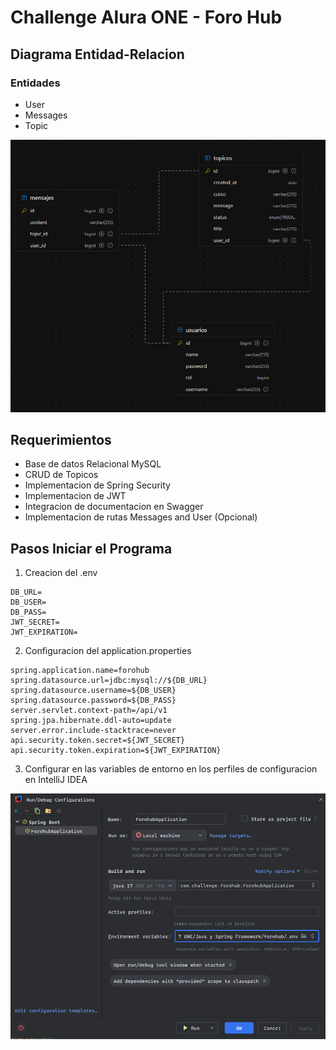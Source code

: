 # Challenge Alura ONE - Foro Hub

## Diagrama Entidad-Relacion

### Entidades

* User
* Messages
* Topic

![Diagrama Entidad Relacion](/src/main/resources/static/diagrama_relacional.png)

## Requerimientos

* Base de datos Relacional MySQL
* CRUD de Topicos
* Implementacion de Spring Security
* Implementacion de JWT
* Integracion de documentacion en Swagger
* Implementacion de rutas Messages and User (Opcional)

## Pasos Iniciar el Programa

1. Creacion del .env

```
DB_URL=
DB_USER=
DB_PASS=
JWT_SECRET=
JWT_EXPIRATION=
```

2. Configuracion del application.properties

```properties
spring.application.name=forohub
spring.datasource.url=jdbc:mysql://${DB_URL}
spring.datasource.username=${DB_USER}
spring.datasource.password=${DB_PASS}
server.servlet.context-path=/api/v1
spring.jpa.hibernate.ddl-auto=update
server.error.include-stacktrace=never
api.security.token.secret=${JWT_SECRET}
api.security.token.expiration=${JWT_EXPIRATION}
```

3. Configurar en las variables de entorno en los perfiles de configuracion en IntelliJ IDEA

![perfiles](/src/main/resources/static/envconfig.png)